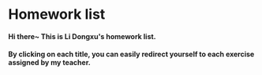 # Homework list
#### Hi there~ This is Li Dongxu's homework list.
#### By clicking on each title, you can easily redirect yourself to each exercise assigned by my teacher. 

